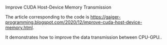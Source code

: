 
Improve CUDA Host-Device Memory Transmission

The article corresponding to the code is https://gaiger-programming.blogspot.com/2020/12/improve-cuda-host-device-memory.html.

It demonstrates how to improve the data transmission between CPU-GPU..
